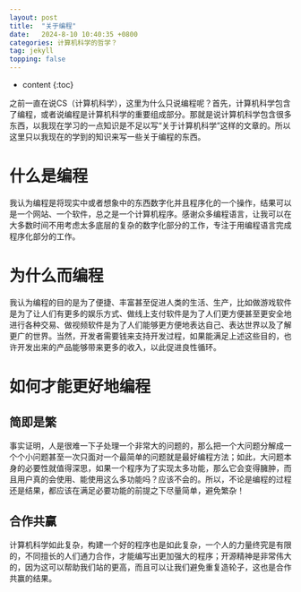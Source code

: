 ```yaml
---
layout: post
title:  "关于编程"
date:   2024-8-10 10:40:35 +0800
categories: 计算机科学的哲学？
tag: jekyll
topping: false
---
```


* content
{:toc}

之前一直在说CS（计算机科学），这里为什么只说编程呢？首先，计算机科学包含了编程，或者说编程是计算机科学的重要组成部分。那就是说计算机科学包含很多东西，以我现在学习的一点知识是不足以写“关于计算机科学”这样的文章的。所以这里只以我现在的学到的知识来写一些关于编程的东西。

什么是编程
====================================
我认为编程是将现实中或者想象中的东西数字化并且程序化的一个操作，结果可以是一个网站、一个软件，总之是一个计算机程序。感谢众多编程语言，让我可以在大多数时间不用考虑太多底层的复杂的数字化部分的工作，专注于用编程语言完成程序化部分的工作。

为什么而编程
====================================
我认为编程的目的是为了便捷、丰富甚至促进人类的生活、生产，比如做游戏软件是为了让人们有更多的娱乐方式、做线上支付软件是为了人们更方便甚至更安全地进行各种交易、做视频软件是为了人们能够更方便地表达自己、表达世界以及了解更广的世界。当然，开发者需要钱来支持开发过程，如果能满足上述这些目的，也许开发出来的产品能够带来更多的收入，以此促进良性循环。

如何才能更好地编程
====================================

简即是繁
-----------
事实证明，人是很难一下子处理一个非常大的问题的，那么把一个大问题分解成一个个小问题甚至一次只面对一个最简单的问题就是最好编程方法；如此，大问题本身的必要性就值得深思，如果一个程序为了实现太多功能，那么它会变得臃肿，而且用户真的会使用、能使用这么多功能吗？应该不会的。所以，不论是编程的过程还是结果，都应该在满足必要功能的前提之下尽量简单，避免繁杂！

合作共赢
------------
计算机科学如此复杂，构建一个好的程序也是如此复杂，一个人的力量终究是有限的，不同擅长的人们通力合作，才能编写出更加强大的程序；开源精神是非常伟大的，因为这可以帮助我们站的更高，而且可以让我们避免重复造轮子，这也是合作共赢的结果。
